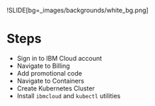 !SLIDE[bg=_images/backgrounds/white_bg.png]

# Steps

* Sign in to IBM Cloud account
* Navigate to Billing
* Add promotional code
* Navigate to Containers
* Create Kubernetes Cluster
* Install `ibmcloud` and `kubectl` utilities
